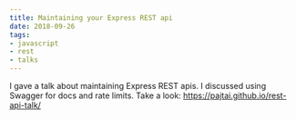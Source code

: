 ```yaml
---
title: Maintaining your Express REST api
date: 2018-09-26
tags:
- javascript
- rest
- talks
---
```


I gave a talk about maintaining Express REST apis. I discussed using 
Swagger for docs and rate limits. Take a look: https://pajtai.github.io/rest-api-talk/